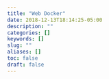```yaml
---
title: "Web Docker"
date: 2018-12-13T18:14:25-05:00
description: ""
categories: []
keywords: []
slug: ""
aliases: []
toc: false
draft: false
---
```

